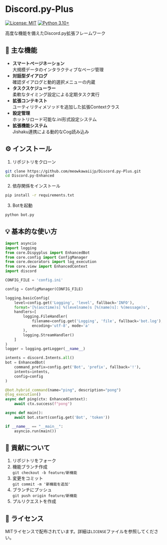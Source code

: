 # Discord.py-Plus

[![License: MIT](https://img.shields.io/badge/License-MIT-yellow.svg)](https://opensource.org/licenses/MIT)
[![Python 3.10+](https://img.shields.io/badge/python-3.10+-blue.svg)](https://www.python.org/downloads/)

高度な機能を備えたDiscord.py拡張フレームワーク

## 🚀 主な機能

- **スマートページネーション**  
  大規模データのインタラクティブなページ管理
- **対話型ダイアログ**  
  確認ダイアログと動的選択メニューの内蔵
- **タスクスケジューラー**  
  柔軟なタイミング設定による定期タスク実行
- **拡張コンテキスト**  
  ユーティリティメソッドを追加した拡張Contextクラス
- **設定管理**  
  ホットリロード可能な.ini形式設定システム
- **拡張機能システム**  
  Jishaku連携による動的なCog読み込み

## ⚙️ インストール

1. リポジトリをクローン
```bash
git clone https://github.com/meowkawaiijp/Discord.py-Plus.git
cd Discord.py-Enhanced
```

2. 依存関係をインストール
```bash
pip install -r requirements.txt
```

3. Botを起動
```bash
python bot.py
```

## 💡 基本的な使い方

```python
import asyncio
import logging
from core.Dispyplus import EnhancedBot
from core.config import ConfigManager
from core.decorators import log_execution
from core.view import EnhancedContext
import discord

CONFIG_FILE = 'config.ini'

config = ConfigManager(CONFIG_FILE)

logging.basicConfig(
    level=config.get('Logging', 'level', fallback='INFO'),
    format='[%(asctime)s] %(levelname)s [%(name)s]: %(message)s',
    handlers=[
        logging.FileHandler(
            filename=config.get('Logging', 'file', fallback='bot.log'),
            encoding='utf-8', mode='a'
        ),
        logging.StreamHandler()
    ]
)
logger = logging.getLogger(__name__)

intents = discord.Intents.all()
bot = EnhancedBot(
    command_prefix=config.get('Bot', 'prefix', fallback='!'),
    intents=intents,
    config=config
)

@bot.hybrid_command(name="ping", description="pong")
@log_execution()
async def ping(ctx: EnhancedContext):
    await ctx.success(f"pong")

async def main():
    await bot.start(config.get('Bot', 'token'))

if __name__ == "__main__":
    asyncio.run(main())
```

## 🤝 貢献について

1. リポジトリをフォーク
2. 機能ブランチ作成  
   `git checkout -b feature/新機能`
3. 変更をコミット  
   `git commit -m '新機能を追加'`
4. ブランチにプッシュ  
   `git push origin feature/新機能`
5. プルリクエストを作成

## 📜 ライセンス

MITライセンスで配布されています。詳細は`LICENSE`ファイルを参照してください。
